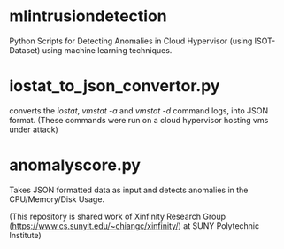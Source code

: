 # mlintrusiondetection
Python Scripts for Detecting Anomalies in Cloud Hypervisor (using ISOT-Dataset) using machine learning techniques.

# iostat_to_json_convertor.py
converts the *iostat*, *vmstat -a* and *vmstat -d* command logs, into JSON format. (These commands were run on a cloud hypervisor hosting vms under attack)

# anomalyscore.py
Takes JSON formatted data as input and detects anomalies in the CPU/Memory/Disk Usage.

(This repository is shared work of Xinfinity Research Group (https://www.cs.sunyit.edu/~chiangc/xinfinity/) at SUNY Polytechnic Institute)
